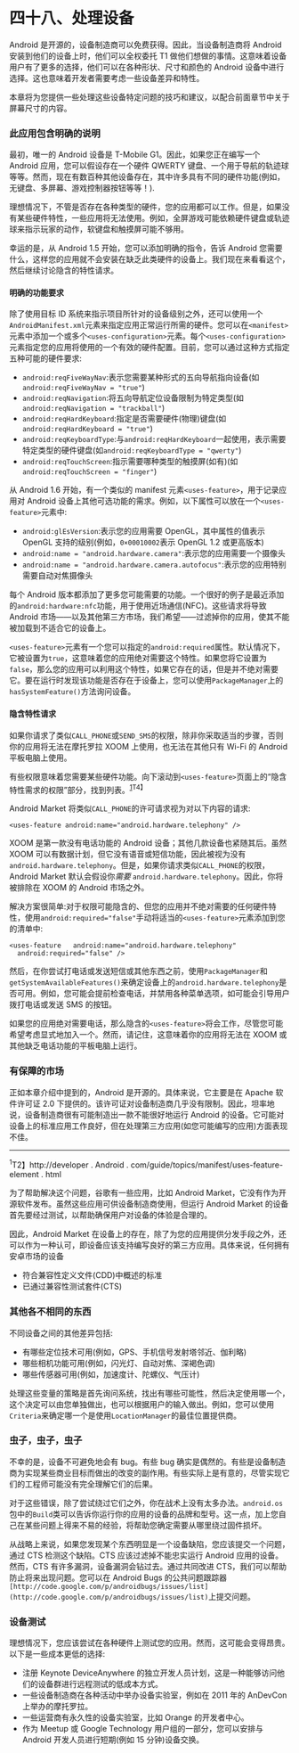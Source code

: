 # 四十八、处理设备

Android 是开源的，设备制造商可以免费获得。因此，当设备制造商将 Android 安装到他们的设备上时，他们可以全权委托 T1 做他们想做的事情。这意味着设备用户有了更多的选择，他们可以在各种形状、尺寸和颜色的 Android 设备中进行选择。这也意味着开发者需要考虑一些设备差异和特性。

本章将为您提供一些处理这些设备特定问题的技巧和建议，以配合前面章节中关于屏幕尺寸的内容。

### 此应用包含明确的说明

最初，唯一的 Android 设备是 T-Mobile G1。因此，如果您正在编写一个 Android 应用，您可以假设存在一个硬件 QWERTY 键盘、一个用于导航的轨迹球等等。然而，现在有数百种其他设备存在，其中许多具有不同的硬件功能(例如，无键盘、多屏幕、游戏控制器按钮等等！).

理想情况下，不管是否存在各种类型的硬件，您的应用都可以工作。但是，如果没有某些硬件特性，一些应用将无法使用。例如，全屏游戏可能依赖硬件键盘或轨迹球来指示玩家的动作，软键盘和触摸屏可能不够用。

幸运的是，从 Android 1.5 开始，您可以添加明确的指令，告诉 Android 您需要什么，这样您的应用就不会安装在缺乏此类硬件的设备上。我们现在来看看这个，然后继续讨论隐含的特性请求。

#### 明确的功能要求

除了使用目标 ID 系统来指示项目所针对的设备级别之外，还可以使用一个`AndroidManifest.xml`元素来指定应用正常运行所需的硬件。您可以在`<manifest>`元素中添加一个或多个`<uses-configuration>`元素。每个`<uses-configuration>`元素指定您的应用将使用的一个有效的硬件配置。目前，您可以通过这种方式指定五种可能的硬件要求:

*   `android:reqFiveWayNav`:表示您需要某种形式的五向导航指向设备(如`android:reqFiveWayNav = "true"`)
*   `android:reqNavigation`:将五向导航定位设备限制为特定类型(如`android:reqNavigation = "trackball"`)
*   `android:reqHardKeyboard`:指定是否需要硬件(物理)键盘(如`android:reqHardKeyboard = "true"`)
*   `android:reqKeyboardType`:与`android:reqHardKeyboard`一起使用，表示需要特定类型的硬件键盘(如`android:reqKeyboardType = "qwerty"`)
*   `android:reqTouchScreen`:指示需要哪种类型的触摸屏(如有)(如`android:reqTouchScreen = "finger"`)

从 Android 1.6 开始，有一个类似的 manifest 元素`<uses-feature>`，用于记录应用对 Android 设备上其他可选功能的需求。例如，以下属性可以放在一个`<uses-feature>`元素中:

*   `android:glEsVersion`:表示您的应用需要 OpenGL，其中属性的值表示 OpenGL 支持的级别(例如，`0×00010002`表示 OpenGL 1.2 或更高版本)
*   `android:name = "android.hardware.camera"`:表示您的应用需要一个摄像头
*   `android:name = "android.hardware.camera.autofocus"`:表示您的应用特别需要自动对焦摄像头

每个 Android 版本都添加了更多您可能需要的功能。一个很好的例子是最近添加的`android:hardware:nfc`功能，用于使用近场通信(NFC)。这些请求将导致 Android 市场——以及其他第三方市场，我们希望——过滤掉你的应用，使其不能被加载到不适合它的设备上。

`<uses-feature>`元素有一个您可以指定的`android:required`属性。默认情况下，它被设置为`true`，这意味着您的应用绝对需要这个特性。如果您将它设置为`false`，那么您的应用可以利用这个特性，如果它存在的话，但是并不绝对需要它。要在运行时发现该功能是否存在于设备上，您可以使用`PackageManager`上的`hasSystemFeature()`方法询问设备。

#### 隐含特性请求

如果你请求了类似`CALL_PHONE`或`SEND_SMS`的权限，除非你采取适当的步骤，否则你的应用将无法在摩托罗拉 XOOM 上使用，也无法在其他只有 Wi-Fi 的 Android 平板电脑上使用。

有些权限意味着您需要某些硬件功能。向下滚动到`<uses-feature>`页面上的“隐含特性需求的权限”部分，找到列表。<sup>[1](#CHP-48-FN-1)T4】</sup>

Android Market 将类似`CALL_PHONE`的许可请求视为对以下内容的请求:

`<uses-feature android:name="android.hardware.telephony" />`

XOOM 是第一款没有电话功能的 Android 设备；其他几款设备也紧随其后。虽然 XOOM 可以有数据计划，但它没有语音或短信功能，因此被视为没有`android.hardware.telephony`。但是，如果你请求类似`CALL_PHONE`的权限，Android Market 默认会假设你*需要* `android.hardware.telephony`。因此，你将被排除在 XOOM 的 Android 市场之外。

解决方案很简单:对于权限可能隐含的、但您的应用并不绝对需要的任何硬件特性，使用`android:required="false"`手动将适当的`<uses-feature>`元素添加到您的清单中:

`<uses-feature
  android:name="android.hardware.telephony"
  android:required="false"
/>`

然后，在你尝试打电话或发送短信或其他东西之前，使用`PackageManager`和`getSystemAvailableFeatures()`来确定设备上的`android.hardware.telephony`是否可用。例如，您可能会提前检查电话，并禁用各种菜单选项，如可能会引导用户拨打电话或发送 SMS 的按钮。

如果您的应用绝对需要电话，那么隐含的`<uses-feature>`将会工作，尽管您可能希望考虑显式地加入一个。然而，请记住，这意味着你的应用将无法在 XOOM 或其他缺乏电话功能的平板电脑上运行。

### 有保障的市场

正如本章介绍中提到的，Android 是开源的。具体来说，它主要是在 Apache 软件许可证 2.0 下提供的。该许可证对设备制造商几乎没有限制。因此，坦率地说，设备制造商很有可能制造出一款不能很好地运行 Android 的设备。它可能对设备上的标准应用工作良好，但在处理第三方应用(如您可能编写的应用)方面表现不佳。

__________

<sup>1</sup>T2】http://developer . Android . com/guide/topics/manifest/uses-feature-element . html

为了帮助解决这个问题，谷歌有一些应用，比如 Android Market，它没有作为开源软件发布。虽然这些应用可供设备制造商使用，但运行 Android Market 的设备首先要经过测试，以帮助确保用户对设备的体验是合理的。

因此，Android Market 在设备上的存在，除了为您的应用提供分发手段之外，还可以作为一种认可，即设备应该支持编写良好的第三方应用。具体来说，任何拥有安卓市场的设备

*   符合兼容性定义文件(CDD)中概述的标准
*   已通过兼容性测试套件(CTS)

### 其他各不相同的东西

不同设备之间的其他差异包括:

*   有哪些定位技术可用(例如，GPS、手机信号发射塔邻近、伽利略)
*   哪些相机功能可用(例如，闪光灯、自动对焦、深褐色调)
*   哪些传感器可用(例如，加速度计、陀螺仪、气压计)

处理这些变量的策略是首先询问系统，找出有哪些可能性，然后决定使用哪一个，这个决定可以由您单独做出，也可以根据用户的输入做出。例如，您可以使用`Criteria`来确定哪一个是使用`LocationManager`的最佳位置提供商。

### 虫子，虫子，虫子

不幸的是，设备不可避免地会有 bug。有些 bug 确实是偶然的。有些是设备制造商为实现某些商业目标而做出的改变的副作用。有些实际上是有意的，尽管实现它们的工程师可能没有完全理解它们的后果。

对于这些错误，除了尝试绕过它们之外，你在战术上没有太多办法。`android.os`包中的`Build`类可以告诉你运行你的应用的设备的品牌和型号。这一点，加上您自己在某些问题上得来不易的经验，将帮助您确定需要从哪里绕过固件损坏。

从战略上来说，如果您发现某个东西明显是一个设备缺陷，您应该提交一个问题，通过 CTS 检测这个缺陷。CTS 应该过滤掉不能忠实运行 Android 应用的设备。然而，CTS 有许多漏洞，设备漏洞会钻过去。通过共同改进 CTS，我们可以帮助防止将来出现问题。您可以在 Android Bugs 的公共问题跟踪器`[http://code.google.com/p/androidbugs/issues/list](http://code.google.com/p/androidbugs/issues/list)`上提交问题。

### 设备测试

理想情况下，您应该尝试在各种硬件上测试您的应用。然而，这可能会变得昂贵。以下是一些成本更低的选择:

*   注册 Keynote DeviceAnywhere 的独立开发人员计划，这是一种能够访问他们的设备群进行远程测试的低成本方式。
*   一些设备制造商在各种活动中举办设备实验室，例如在 2011 年的 AnDevCon 上举办的摩托罗拉。
*   一些运营商有永久性的设备实验室，比如 Orange 的开发者中心。
*   作为 Meetup 或 Google Technology 用户组的一部分，您可以安排与 Android 开发人员进行短期(例如 15 分钟)设备交换。